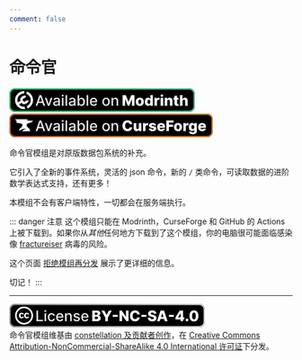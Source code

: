 ```yaml
---
comment: false
---
```

# 命令官 <Badge type="warning" text="beta" />

<div class="badge-holder">

[![Available on Modrinth](https://raw.githubusercontent.com/melontini/mini-badges/main/minecraft/modrinth.svg)](https://modrinth.com/mod/cmd)
[![Available on CurseForge](https://raw.githubusercontent.com/melontini/mini-badges/main/minecraft/curseforge.svg)](https://www.curseforge.com/minecraft/mc-mods/cmd-project)

</div>

命令官模组是对原版数据包系统的补充。

它引入了全新的事件系统，灵活的 json 命令，新的 `/` 类命令，可读取数据的进阶数学表达式支持，还有更多！

本模组不会有客户端特性，一切都会在服务端执行。

::: danger 注意
这个模组只能在 Modrinth，CurseForge 和 GitHub 的 Actions 上被下载到。如果你从*其他*任何地方下载到了这个模组，你的电脑很可能面临感染像 [fractureiser](https://github.com/fractureiser-investigation/fractureiser) 病毒的风险。

这个页面 [拒绝模组再分发](https://stopmodreposts.org/) 展示了更详细的信息。

切记！
:::

***

<a rel="license" href="http://creativecommons.org/licenses/by-nc-sa/4.0/"><img alt="Creative Commons 许可证" style="border-width:0" src="https://raw.githubusercontent.com/melontini/mini-badges/main/licenses/cc/CC-BY-NC-SA-4.0.svg" /></a><br /><span xmlns:dct="http://purl.org/dc/terms/" href="http://purl.org/dc/dcmitype/Text" property="dct:title" rel="dct:type">命令官模组维基</span>由 <a xmlns:cc="http://creativecommons.org/ns#" href="https://github.com/constellation-mc/commander/tree/documentation" property="cc:attributionName" rel="cc:attributionURL">constellation 及贡献者创作</a>，在 <a rel="license" href="http://creativecommons.org/licenses/by-nc-sa/4.0/">Creative Commons Attribution-NonCommercial-ShareAlike 4.0 International 许可证</a>下分发。

